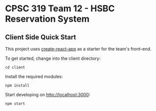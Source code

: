# CPSC 319 Team 12 - HSBC Reservation System

## Client Side Quick Start
This project uses [create-react-app](https://github.com/facebookincubator/create-react-app) as a starter for the team's front-end.

To get started, change into the client directory:
```
cd client
```
Install the required modules:
```
npm install
```
Start developing on <http://localhost:3000>:
```
npm start
```
